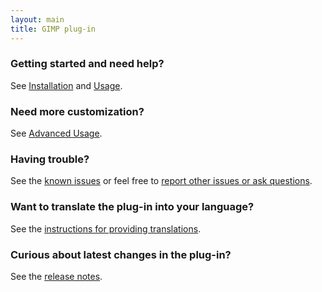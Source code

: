 ```yaml
---
layout: main
title: GIMP plug-in
---
```


### Getting started and need help?

See [Installation](sections/Installation.html) and [Usage](sections/Usage.html).


### Need more customization?

See [Advanced Usage](sections/Advanced-Usage.html).


### Having trouble?

See the [known issues](sections/Known-Issues.html) or feel free to
[report other issues or ask questions](https://github.com/khalim19/gimp-plugin-export-layers/issues).


### Want to translate the plug-in into your language?

See the [instructions for providing translations](sections/Providing-Translations.html).


### Curious about latest changes in the plug-in?

See the [release notes](sections/CHANGELOG.html).

